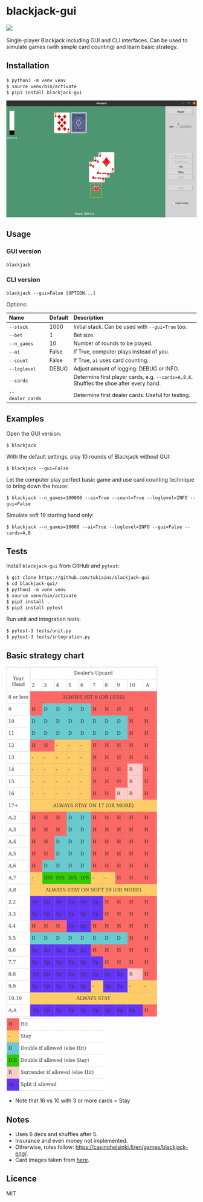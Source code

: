 # blackjack-gui
![](https://github.com/tukiains/blackjack-gui/workflows/tests/badge.svg)

Single-player Blackjack including GUI and CLI interfaces. Can be used to simulate games (with simple card counting) 
and learn basic strategy.

## Installation
``` 
$ python3 -m venv venv
$ source venv/bin/activate
$ pip3 install blackjack-gui
```
<img src="blackjack_gui/images/bj-shot.png" alt="" width="600"/>

## Usage

### GUI version
```
blackjack
```

### CLI version
```
blackjack --gui=False [OPTION...]
```

Options:

| Name             | Default | Description                                                                             | 
|:-----------------|:--------|:----------------------------------------------------------------------------------------|
| `--stack`        | 1000    | Initial stack. Can be used with `--gui=True` too.                                       |
| `--bet`          | 1       | Bet size.                                                                               |
| `--n_games`      | 10      | Number of rounds to be played.                                                          |
| `--ai`           | False   | If True, computer plays instead of you.                                                 |
| `--count`        | False   | If True, `ai` uses card counting.                                                       |
| `--loglevel`     | DEBUG   | Adjust amount of logging: DEBUG or INFO.                                                |
| `--cards`        |         | Determine first player cards, e.g. `--cards=A,8,K`. Shuffles the shoe after every hand. |
| `--dealer_cards` |         | Determine first dealer cards. Useful for testing.                                       |


## Examples
Open the GUI version:
```
$ blackjack
```

With the default settings, play 10 rounds of Blackjack without GUI:
```
$ blackjack --gui=False
```

Let the computer play perfect basic game and use card counting technique to bring down the house:
```
$ blackjack --n_games=100000 --ai=True --count=True --loglevel=INFO --gui=False
```

Simulate soft 19 starting hand only:
```
$ blackjack --n_games=10000 --ai=True --loglevel=INFO --gui=False --cards=A,8
```

## Tests
Install `blackjack-gui` from GitHub and `pytest`:
```
$ git clone https://github.com/tukiains/blackjack-gui
$ cd blackjack-gui/
$ python3 -m venv venv
$ source venv/bin/activate
$ pip3 install .
$ pip3 install pytest
```
Run unit and integration tests:
```
$ pytest-3 tests/unit.py
$ pytest-3 tests/integration.py
```

## Basic strategy chart
<img src="blackjack_gui/images/chart.png" alt="" width="400"/>
<img src="blackjack_gui/images/chart-symbols.png" alt="" width="258"/>

* Note that 16 vs 10 with 3 or more cards = Stay

## Notes
* Uses 6 decs and shuffles after 5.
* Insurance and even money not implemented.
* Otherwise, rules follow: https://casinohelsinki.fi/en/games/blackjack-eng/.
* Card images taken from [here](https://code.google.com/archive/p/vector-playing-cards/).

## Licence
MIT
